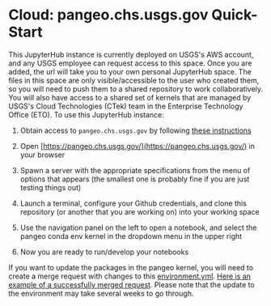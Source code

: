 # Cloud: pangeo.chs.usgs.gov Quick-Start

This JupyterHub instance is currently deployed on USGS's AWS account, and any USGS employee can request access to this space. Once you are added, the url will take you to your own personal JupyterHub space. The files in this space are only visible/accessible to the user who created them, so you will need to push them to a shared repository to work collaboratively. You will also have access to a shared set of kernels that are managed by USGS's Cloud Technologies (CTek) team in the Enterprise Technology Office (ETO). To use this JupyterHub instance:

1) Obtain access to `pangeo.chs.usgs.gov` by following 
[these instructions](https://support.chs.usgs.gov/display/CHSKB/Pangeo+Framework)

2) Open [https://pangeo.chs.usgs.gov/](https://pangeo.chs.usgs.gov/) in your browser

3) Spawn a server with the appropriate specifications from the menu of options that appears (the smallest one is probably fine if you are just testing things out)

4) Launch a terminal, configure your Github credentials, and clone this repository (or another that you are working on) into your working space

5) Use the navigation panel on the left to open a notebook, and select the pangeo conda env kernel in the dropdown menu in the upper right

6) Now you are ready to run/develop your notebooks

If you want to update the packages in the pangeo kernel, you will need to create a merge request with 
changes to this 
[environment.yml](https://code.chs.usgs.gov/usgs-chs/CHS-IaC/baseline/managed-services/pangeo/pangeo-image/-/blob/master/pangeo-notebook/environment.yml).
[Here is an example of a successfully merged request](https://code.chs.usgs.gov/usgs-chs/CHS-IaC/baseline/managed-services/pangeo/pangeo-image/-/merge_requests/45).
Please note that the update to the environment may take several weeks to go through.
